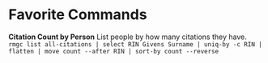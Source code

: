 # Favorite Commands


**Citation Count by Person**
List people by how many citations they have.  
`rmgc list all-citations | select RIN Givens Surname | uniq-by -c RIN | flatten | move count --after RIN | sort-by count --reverse`
